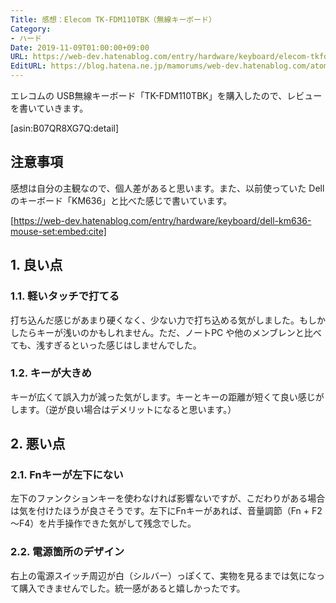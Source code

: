 ```yaml
---
Title: 感想：Elecom TK-FDM110TBK（無線キーボード）
Category:
- ハード
Date: 2019-11-09T01:00:00+09:00
URL: https://web-dev.hatenablog.com/entry/hardware/keyboard/elecom-tkfdm110tbk
EditURL: https://blog.hatena.ne.jp/mamorums/web-dev.hatenablog.com/atom/entry/26006613457563184
---
```


エレコムの USB無線キーボード「TK-FDM110TBK」を購入したので、レビューを書いていきます。

[asin:B07QR8XG7Q:detail]


## 注意事項
感想は自分の主観なので、個人差があると思います。また、以前使っていた Dell のキーボード「KM636」と比べた感じで書いています。

[https://web-dev.hatenablog.com/entry/hardware/keyboard/dell-km636-mouse-set:embed:cite]


## 1. 良い点
### 1.1. 軽いタッチで打てる
打ち込んだ感じがあまり硬くなく、少ない力で打ち込める気がしました。もしかしたらキーが浅いのかもしれません。ただ、ノートPC や他のメンブレンと比べても、浅すぎるといった感じはしませんでした。

### 1.2. キーが大きめ
キーが広くて誤入力が減った気がします。キーとキーの距離が短くて良い感じがします。（逆が良い場合はデメリットになると思います。）


## 2. 悪い点
### 2.1. Fnキーが左下にない
左下のファンクションキーを使わなければ影響ないですが、こだわりがある場合は気を付けたほうが良さそうです。左下にFnキーがあれば、音量調節（Fn + F2～F4）を片手操作できた気がして残念でした。

### 2.2. 電源箇所のデザイン
右上の電源スイッチ周辺が白（シルバー）っぽくて、実物を見るまでは気になって購入できませんでした。統一感があると嬉しかったです。
